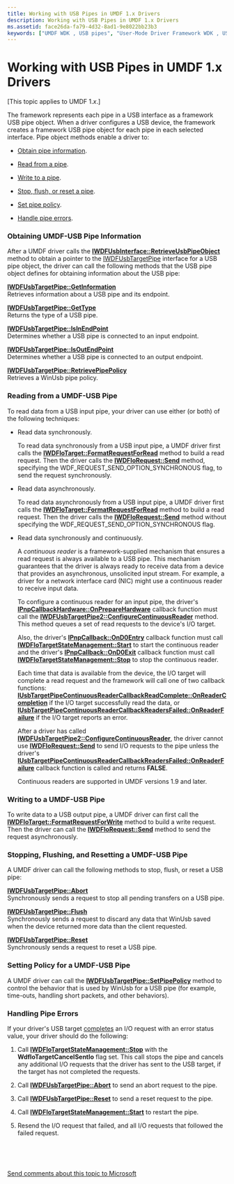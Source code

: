```yaml
---
title: Working with USB Pipes in UMDF 1.x Drivers
description: Working with USB Pipes in UMDF 1.x Drivers
ms.assetid: face26da-fa79-4d32-8ad1-9e8022bb23b3
keywords: ["UMDF WDK , USB pipes", "User-Mode Driver Framework WDK , USB pipes", "user-mode drivers WDK UMDF , USB pipes", "USB pipes WDK UMDF"]
---
```


# Working with USB Pipes in UMDF 1.x Drivers


\[This topic applies to UMDF 1.*x*.\]

The framework represents each pipe in a USB interface as a framework USB pipe object. When a driver configures a USB device, the framework creates a framework USB pipe object for each pipe in each selected interface. Pipe object methods enable a driver to:

-   [Obtain pipe information](#obtaining-umdf-usb-pipe-information).

-   [Read from a pipe](#reading-from-a-umdf-usb-pipe).

-   [Write to a pipe](#writing-to-a-umdf-usb-pipe).

-   [Stop, flush, or reset a pipe](#stopping-flushing).

-   [Set pipe policy](#setting-pipe-policy).

-   [Handle pipe errors](#handling-pipe-errors).

### Obtaining UMDF-USB Pipe Information

After a UMDF driver calls the [**IWDFUsbInterface::RetrieveUsbPipeObject**](https://msdn.microsoft.com/library/windows/hardware/ff560339) method to obtain a pointer to the [IWDFUsbTargetPipe](https://msdn.microsoft.com/library/windows/hardware/ff560391) interface for a USB pipe object, the driver can call the following methods that the USB pipe object defines for obtaining information about the USB pipe:

<a href="" id="iwdfusbtargetpipe--getinformation"></a>[**IWDFUsbTargetPipe::GetInformation**](https://msdn.microsoft.com/library/windows/hardware/ff560403)  
Retrieves information about a USB pipe and its endpoint.

<a href="" id="iwdfusbtargetpipe--gettype"></a>[**IWDFUsbTargetPipe::GetType**](https://msdn.microsoft.com/library/windows/hardware/ff560406)  
Returns the type of a USB pipe.

<a href="" id="iwdfusbtargetpipe--isinendpoint"></a>[**IWDFUsbTargetPipe::IsInEndPoint**](https://msdn.microsoft.com/library/windows/hardware/ff560410)  
Determines whether a USB pipe is connected to an input endpoint.

<a href="" id="iwdfusbtargetpipe--isoutendpoint"></a>[**IWDFUsbTargetPipe::IsOutEndPoint**](https://msdn.microsoft.com/library/windows/hardware/ff560414)  
Determines whether a USB pipe is connected to an output endpoint.

<a href="" id="iwdfusbtargetpipe--retrievepipepolicy"></a>[**IWDFUsbTargetPipe::RetrievePipePolicy**](https://msdn.microsoft.com/library/windows/hardware/ff560418)  
Retrieves a WinUsb pipe policy.

### Reading from a UMDF-USB Pipe

To read data from a USB input pipe, your driver can use either (or both) of the following techniques:

-   Read data synchronously.

    To read data synchronously from a USB input pipe, a UMDF driver first calls the [**IWDFIoTarget::FormatRequestForRead**](https://msdn.microsoft.com/library/windows/hardware/ff559233) method to build a read request. Then the driver calls the [**IWDFIoRequest::Send**](https://msdn.microsoft.com/library/windows/hardware/ff559149) method, specifying the WDF\_REQUEST\_SEND\_OPTION\_SYNCHRONOUS flag, to send the request synchronously.

-   Read data asynchronously.

    To read data asynchronously from a USB input pipe, a UMDF driver first calls the [**IWDFIoTarget::FormatRequestForRead**](https://msdn.microsoft.com/library/windows/hardware/ff559233) method to build a read request. Then the driver calls the [**IWDFIoRequest::Send**](https://msdn.microsoft.com/library/windows/hardware/ff559149) method without specifying the WDF\_REQUEST\_SEND\_OPTION\_SYNCHRONOUS flag.

-   Read data synchronously and continuously.

    A *continuous reader* is a framework-supplied mechanism that ensures a read request is always available to a USB pipe. This mechanism guarantees that the driver is always ready to receive data from a device that provides an asynchronous, unsolicited input stream. For example, a driver for a network interface card (NIC) might use a continuous reader to receive input data.

    To configure a continuous reader for an input pipe, the driver's [**IPnpCallbackHardware::OnPrepareHardware**](https://msdn.microsoft.com/library/windows/hardware/ff556766) callback function must call the [**IWDFUsbTargetPipe2::ConfigureContinuousReader**](https://msdn.microsoft.com/library/windows/hardware/ff560395) method. This method queues a set of read requests to the device's I/O target.

    Also, the driver's [**IPnpCallback::OnD0Entry**](https://msdn.microsoft.com/library/windows/hardware/ff556799) callback function must call [**IWDFIoTargetStateManagement::Start**](https://msdn.microsoft.com/library/windows/hardware/ff559213) to start the continuous reader and the driver's [**IPnpCallback::OnD0Exit**](https://msdn.microsoft.com/library/windows/hardware/ff556803) callback function must call [**IWDFIoTargetStateManagement::Stop**](https://msdn.microsoft.com/library/windows/hardware/ff559217) to stop the continuous reader.

    Each time that data is available from the device, the I/O target will complete a read request and the framework will call one of two callback functions: [**IUsbTargetPipeContinuousReaderCallbackReadComplete::OnReaderCompletion**](https://msdn.microsoft.com/library/windows/hardware/ff556910) if the I/O target successfully read the data, or [**IUsbTargetPipeContinuousReaderCallbackReadersFailed::OnReaderFailure**](https://msdn.microsoft.com/library/windows/hardware/ff556915) if the I/O target reports an error.

    After a driver has called [**IWDFUsbTargetPipe2::ConfigureContinuousReader**](https://msdn.microsoft.com/library/windows/hardware/ff560395), the driver cannot use [**IWDFIoRequest::Send**](https://msdn.microsoft.com/library/windows/hardware/ff559149) to send I/O requests to the pipe unless the driver's [**IUsbTargetPipeContinuousReaderCallbackReadersFailed::OnReaderFailure**](https://msdn.microsoft.com/library/windows/hardware/ff556915) callback function is called and returns **FALSE**.

    Continuous readers are supported in UMDF versions 1.9 and later.

### Writing to a UMDF-USB Pipe

To write data to a USB output pipe, a UMDF driver can first call the [**IWDFIoTarget::FormatRequestForWrite**](https://msdn.microsoft.com/library/windows/hardware/ff559236) method to build a write request. Then the driver can call the [**IWDFIoRequest::Send**](https://msdn.microsoft.com/library/windows/hardware/ff559149) method to send the request asynchronously.

### <a href="" id="stopping-flushing"></a>Stopping, Flushing, and Resetting a UMDF-USB Pipe

A UMDF driver can call the following methods to stop, flush, or reset a USB pipe:

<a href="" id="iwdfusbtargetpipe--abort"></a>[**IWDFUsbTargetPipe::Abort**](https://msdn.microsoft.com/library/windows/hardware/ff560397)  
Synchronously sends a request to stop all pending transfers on a USB pipe.

<a href="" id="iwdfusbtargetpipe--flush"></a>[**IWDFUsbTargetPipe::Flush**](https://msdn.microsoft.com/library/windows/hardware/ff560400)  
Synchronously sends a request to discard any data that WinUsb saved when the device returned more data than the client requested.

<a href="" id="iwdfusbtargetpipe--reset"></a>[**IWDFUsbTargetPipe::Reset**](https://msdn.microsoft.com/library/windows/hardware/ff560416)  
Synchronously sends a request to reset a USB pipe.

### <a href="" id="setting-pipe-policy"></a>Setting Policy for a UMDF-USB Pipe

A UMDF driver can call the [**IWDFUsbTargetPipe::SetPipePolicy**](https://msdn.microsoft.com/library/windows/hardware/ff560421) method to control the behavior that is used by WinUsb for a USB pipe (for example, time-outs, handling short packets, and other behaviors).

### Handling Pipe Errors

If your driver's USB target [completes](completing-i-o-requests.md) an I/O request with an error status value, your driver should do the following:

1.  Call [**IWDFIoTargetStateManagement::Stop**](https://msdn.microsoft.com/library/windows/hardware/ff559217) with the **WdfIoTargetCancelSentIo** flag set. This call stops the pipe and cancels any additional I/O requests that the driver has sent to the USB target, if the target has not completed the requests.

2.  Call [**IWDFUsbTargetPipe::Abort**](https://msdn.microsoft.com/library/windows/hardware/ff560397) to send an abort request to the pipe.

3.  Call [**IWDFUsbTargetPipe::Reset**](https://msdn.microsoft.com/library/windows/hardware/ff560416) to send a reset request to the pipe.

4.  Call [**IWDFIoTargetStateManagement::Start**](https://msdn.microsoft.com/library/windows/hardware/ff559213) to restart the pipe.

5.  Resend the I/O request that failed, and all I/O requests that followed the failed request.

 

 

[Send comments about this topic to Microsoft](mailto:wsddocfb@microsoft.com?subject=Documentation%20feedback%20%5Bwdf\wdf%5D:%20Working%20with%20USB%20Pipes%20in%20UMDF%201.x%20Drivers%20%20RELEASE:%20%284/5/2016%29&body=%0A%0APRIVACY%20STATEMENT%0A%0AWe%20use%20your%20feedback%20to%20improve%20the%20documentation.%20We%20don't%20use%20your%20email%20address%20for%20any%20other%20purpose,%20and%20we'll%20remove%20your%20email%20address%20from%20our%20system%20after%20the%20issue%20that%20you're%20reporting%20is%20fixed.%20While%20we're%20working%20to%20fix%20this%20issue,%20we%20might%20send%20you%20an%20email%20message%20to%20ask%20for%20more%20info.%20Later,%20we%20might%20also%20send%20you%20an%20email%20message%20to%20let%20you%20know%20that%20we've%20addressed%20your%20feedback.%0A%0AFor%20more%20info%20about%20Microsoft's%20privacy%20policy,%20see%20http://privacy.microsoft.com/default.aspx. "Send comments about this topic to Microsoft")




